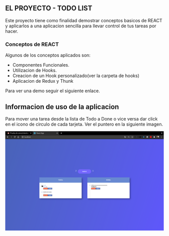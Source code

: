 ## EL PROYECTO - TODO LIST
Este proyecto tiene como finalidad demostrar conceptos basicos de REACT y aplicarlos a una aplicacion sencilla para llevar control de tus tareas por hacer.

### Conceptos de REACT
Algunos de los conceptos aplicados son:
* Componentes Funcionales.
* Utilizacion de Hooks.
* Creacion de un Hook personalizado(ver la carpeta de hooks)
* Aplicacion de Redux y Thunk


Para ver una demo seguir el siguiente enlace.

## Informacion de uso de la aplicacion
Para mover una tarea desde la lista de Todo a Done o vice versa dar click en el icono de circulo de cada tarjeta. Ver el puntero en la siguiente imagen.

![diagrama][logo]

[logo]:https://raw.githubusercontent.com/byronjl2003/TodoList-Estratek/main/images/Captura%20de%20pantalla%20de%202020-10-09%2002-20-01.png "diagrama"

